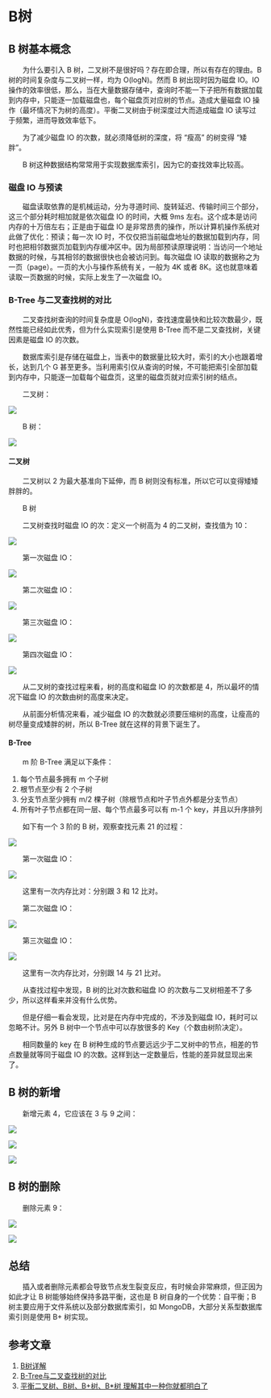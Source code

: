 #  B树

## B 树基本概念

　　为什么要引入 B 树，二叉树不是很好吗？存在即合理，所以有存在的理由。B 树的时间复杂度与二叉树一样，均为 O(logN)。然而 B 树出现时因为磁盘 IO。IO 操作的效率很低，那么，当在大量数据存储中，查询时不能一下子把所有数据加载到内存中，只能逐一加载磁盘也，每个磁盘页对应树的节点。造成大量磁盘 IO 操作（最坏情况下为树的高度）。平衡二叉树由于树深度过大而造成磁盘 IO 读写过于频繁，进而导致效率低下。

　　为了减少磁盘 IO 的次数，就必须降低树的深度，将 “瘦高” 的树变得 “矮胖”。

　　B 树这种数据结构常常用于实现数据库索引，因为它的查找效率比较高。

### 磁盘 IO 与预读

　　磁盘读取依靠的是机械运动，分为寻道时间、旋转延迟、传输时间三个部分，这三个部分耗时相加就是依次磁盘 IO 的时间，大概 9ms 左右。这个成本是访问内存的十万倍左右；正是由于磁盘 IO 是非常昂贵的操作，所以计算机操作系统对此做了优化：预读；每一次 IO 时，不仅仅把当前磁盘地址的数据加载到内存，同时也把相邻数据页加载到内存缓冲区中。因为局部预读原理说明：当访问一个地址数据的时候，与其相邻的数据很快也会被访问到。每次磁盘 IO 读取的数据称之为一页（page）。一页的大小与操作系统有关，一般为 4K 或者 8K。这也就意味着读取一页数据的时候，实际上发生了一次磁盘 IO。

### B-Tree 与二叉查找树的对比

　　二叉查找树查询的时间复杂度是 O(logN)，查找速度最快和比较次数最少，既然性能已经如此优秀，但为什么实现索引是使用 B-Tree 而不是二叉查找树，关键因素是磁盘 IO 的次数。

　　数据库索引是存储在磁盘上，当表中的数据量比较大时，索引的大小也跟着增长，达到几个 G 甚至更多。当利用索引仅从查询的时候，不可能把索引全部加载到内存中，只能逐一加载每个磁盘页，这里的磁盘页就对应索引树的结点。

　　二叉树：

![](image/B树二叉树.png)

　　B 树：

![](image/B树示例.png)

#### 二叉树

　　二叉树以 2 为最大基准向下延伸，而 B 树则没有标准，所以它可以变得矮矮胖胖的。

　　B 树

　　二叉树查找时磁盘 IO 的次：定义一个树高为 4 的二叉树，查找值为 10：

![](image/二叉树查找磁盘IO1.png)

　　第一次磁盘 IO：

![](image/二叉树查找磁盘IO2.png)

　　第二次磁盘 IO：

![](image/二叉树查找磁盘IO3.png)

　　第三次磁盘 IO：

![](image/二叉树查找磁盘IO4.png)

　　第四次磁盘 IO：

![](image/二叉树查找磁盘IO5.png)

　　从二叉树的查找过程来看，树的高度和磁盘 IO 的次数都是 4，所以最坏的情况下磁盘 IO 的次数由树的高度来决定。

　　从前面分析情况来看，减少磁盘 IO 的次数就必须要压缩树的高度，让瘦高的树尽量变成矮胖的树，所以 B-Tree 就在这样的背景下诞生了。

#### B-Tree

　　m 阶 B-Tree 满足以下条件：

1. 每个节点最多拥有 m 个子树
2. 根节点至少有 2 个子树
3. 分支节点至少拥有 m/2 棵子树（除根节点和叶子节点外都是分支节点）
4. 所有叶子节点都在同一层、每个节点最多可以有 m-1 个 key，并且以升序排列

　　如下有一个 3 阶的 B 树，观察查找元素 21 的过程：

![](image/三阶B树.png)

　　第一次磁盘 IO：

![](image/B树查找磁盘IO1.png)

　　这里有一次内存比对：分别跟 3 和 12 比对。

　　第二次磁盘 IO：

![](image/B树查找磁盘IO2.png)

　　第三次磁盘 IO：

![](image/B树查找磁盘IO3.png)

　　这里有一次内存比对，分别跟 14 与 21 比对。

　　从查找过程中发现，B 树的比对次数和磁盘 IO 的次数与二叉树相差不了多少，所以这样看来并没有什么优势。

　　但是仔细一看会发现，比对是在内存中完成的，不涉及到磁盘 IO，耗时可以忽略不计。另外 B 树中一个节点中可以存放很多的 Key（个数由树阶决定）。

　　相同数量的 key 在 B 树种生成的节点要远远少于二叉树中的节点，相差的节点数量就等同于磁盘 IO 的次数。这样到达一定数量后，性能的差异就显现出来了。

## B 树的新增

　　新增元素 4，它应该在 3 与 9 之间：

![](image/B树新增1.png)

![](image/B树新增2.png)

![](image/B树新增3.png)

## B 树的删除

　　删除元素 9：

![](image/B树删除1.png)

![](image/B树删除2.png)



## 总结

　　插入或者删除元素都会导致节点发生裂变反应，有时候会非常麻烦，但正因为如此才让 B 树能够始终保持多路平衡，这也是 B 树自身的一个优势：自平衡；B 树主要应用于文件系统以及部分数据库索引，如 MongoDB，大部分关系型数据库索引则是使用 B+ 树实现。

## 参考文章

1. [B树详解](https://www.jianshu.com/p/a858bb15cbf0)
2. [B-Tree与二叉查找树的对比](http://m.elecfans.com/article/662237.html)
3. [平衡二叉树、B树、B+树、B*树 理解其中一种你就都明白了](https://zhuanlan.zhihu.com/p/27700617)